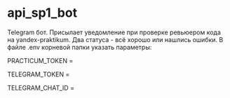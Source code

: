 # api_sp1_bot
Telegram бот. Присылает уведомление при проверке ревьюером кода на yandex-praktikum. Два статуса - всё хорошо или нашлись ошибки.
В файле .env корневой папки указать параметры:

PRACTICUM_TOKEN = 

TELEGRAM_TOKEN = 

TELEGRAM_CHAT_ID = 
